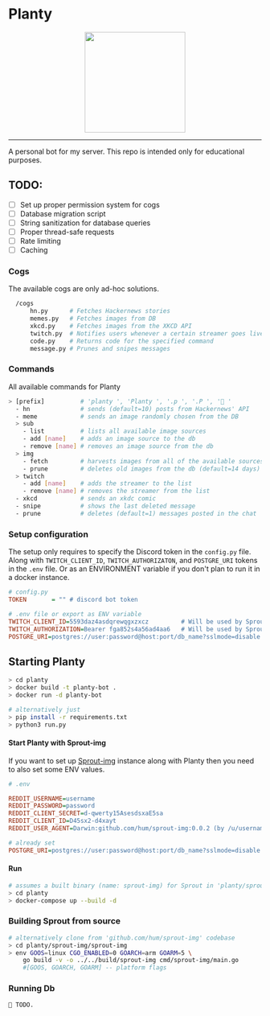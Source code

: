 # Planty
<p align="center"><img src="https://www.flaticon.com/svg/vstatic/svg/708/708503.svg?token=exp=1615149428~hmac=b14439da90bd0da08e51ec098095fa57" width="200" height="200" /></p>

------------------------------------------------------------------------------------------

A personal bot for my server. This repo is intended only for educational purposes.
## TODO:
  - [ ] Set up proper permission system for cogs
  - [ ] Database migration script
  - [ ] String sanitization for database queries
  - [ ] Proper thread-safe requests
  - [ ] Rate limiting
  - [ ] Caching 

### Cogs
The available cogs are only ad-hoc solutions.
```bash
  /cogs
      hn.py      # Fetches Hackernews stories
      memes.py   # Fetches images from DB
      xkcd.py    # Fetches images from the XKCD API
      twitch.py  # Notifies users whenever a certain streamer goes live
      code.py    # Returns code for the specified command
      message.py # Prunes and snipes messages
```

### Commands
All available commands for Planty
```bash
> [prefix]          # 'planty ', 'Planty ', '.p ', '.P ', '🌱 '
  - hn              # sends (default=10) posts from Hackernews' API
  - meme            # sends an image randomly chosen from the DB
  > sub
    - list          # lists all available image sources          
    - add [name]    # adds an image source to the db
    - remove [name] # removes an image source from the db
  > img
    - fetch         # harvests images from all of the available sources
    - prune         # deletes old images from the db (default=14 days)
  > twitch
    - add [name]    # adds the streamer to the list
    - remove [name] # removes the streamer from the list
  - xkcd            # sends an xkdc comic
  - snipe           # shows the last deleted message
  - prune           # deletes (default=1) messages posted in the chat
```

### Setup configuration
The setup only requires to specify the Discord token in the `config.py` file. Along with `TWITCH_CLIENT_ID`, `TWITCH_AUTHORIZATON`, and `POSTGRE_URI` tokens in the `.env` file. Or as an ENVIRONMENT variable if you don't plan to run it in a docker instance.

```ini
# config.py
TOKEN       = "" # discord bot token

# .env file or export as ENV variable
TWITCH_CLIENT_ID=5593daz4asdqrewqgxzxcz         # Will be used by Sprout-img instead SoonTM
TWITCH_AUTHORIZATION=Bearer fga852s4a56ad4aa6   # Will be used by Sprout-img instead SoonTM
POSTGRE_URI=postgres://user:password@host:port/db_name?sslmode=disable
```

## Starting Planty
```bash
> cd planty
> docker build -t planty-bot .
> docker run -d planty-bot

# alternatively just
> pip install -r requirements.txt
> python3 run.py
```

#### Start Planty with Sprout-img
If you want to set up [Sprout-img](https://github.com/hum/sprout-img) instance along with Planty then you need to also   set some ENV values.

```ini
# .env

REDDIT_USERNAME=username
REDDIT_PASSWORD=password
REDDIT_CLIENT_SECRET=d-qwerty15AsesdsxaE5sa
REDDIT_CLIENT_ID=D45sx2-d4xayt
REDDIT_USER_AGENT=Darwin:github.com/hum/sprout-img:0.0.2 (by /u/username)

# already set
POSTGRE_URI=postgres://user:password@host:port/db_name?sslmode=disable
```

#### Run
```bash
# assumes a built binary (name: sprout-img) for Sprout in 'planty/sprout-img/build'
> cd planty
> docker-compose up --build -d 
```

### Building Sprout from source
```bash
# alternatively clone from 'github.com/hum/sprout-img' codebase
> cd planty/sprout-img/sprout-img
> env GOOS=linux CGO_ENABLED=0 GOARCH=arm GOARM=5 \
    go build -v -o ../../build/sprout-img cmd/sprout-img/main.go
    #[GOOS, GOARCH, GOARM] -- platform flags
```

### Running Db
```🌱 TODO.```

